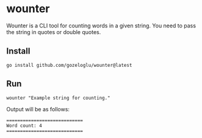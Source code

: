 # wounter

Wounter is a CLI tool for counting words in a given string. You need to pass the string in quotes or double quotes.

## Install

```shell
go install github.com/gozeloglu/wounter@latest
```

## Run

```shell
wounter "Example string for counting." 
```

Output will be as follows:

```shell
============================
Word count: 4
============================
```

